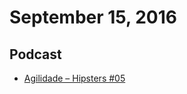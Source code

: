 # September 15, 2016

## Podcast

- [Agilidade – Hipsters #05](http://hipsters.tech/agilidade-hipsters-05/)
